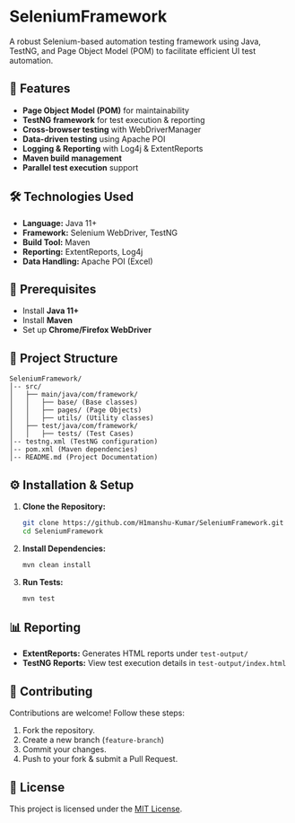 # SeleniumFramework

&#x20;&#x20;

A robust Selenium-based automation testing framework using Java, TestNG, and Page Object Model (POM) to facilitate efficient UI test automation.

## 🚀 Features

- **Page Object Model (POM)** for maintainability
- **TestNG framework** for test execution & reporting
- **Cross-browser testing** with WebDriverManager
- **Data-driven testing** using Apache POI
- **Logging & Reporting** with Log4j & ExtentReports
- **Maven build management**
- **Parallel test execution** support

## 🛠️ Technologies Used

- **Language:** Java 11+
- **Framework:** Selenium WebDriver, TestNG
- **Build Tool:** Maven
- **Reporting:** ExtentReports, Log4j
- **Data Handling:** Apache POI (Excel)

## 📌 Prerequisites

- Install **Java 11+**
- Install **Maven**
- Set up **Chrome/Firefox WebDriver**

## 📂 Project Structure

```
SeleniumFramework/
│-- src/
│   ├── main/java/com/framework/
│   │   ├── base/ (Base classes)
│   │   ├── pages/ (Page Objects)
│   │   ├── utils/ (Utility classes)
│   ├── test/java/com/framework/
│   │   ├── tests/ (Test Cases)
│-- testng.xml (TestNG configuration)
│-- pom.xml (Maven dependencies)
│-- README.md (Project Documentation)
```

## ⚙️ Installation & Setup

1. **Clone the Repository:**
   ```sh
   git clone https://github.com/H1manshu-Kumar/SeleniumFramework.git
   cd SeleniumFramework
   ```
2. **Install Dependencies:**
   ```sh
   mvn clean install
   ```
3. **Run Tests:**
   ```sh
   mvn test
   ```

## 📊 Reporting

- **ExtentReports:** Generates HTML reports under `test-output/`
- **TestNG Reports:** View test execution details in `test-output/index.html`

## 🤝 Contributing

Contributions are welcome! Follow these steps:

1. Fork the repository.
2. Create a new branch (`feature-branch`)
3. Commit your changes.
4. Push to your fork & submit a Pull Request.

## 📜 License

This project is licensed under the [MIT License](LICENSE).
